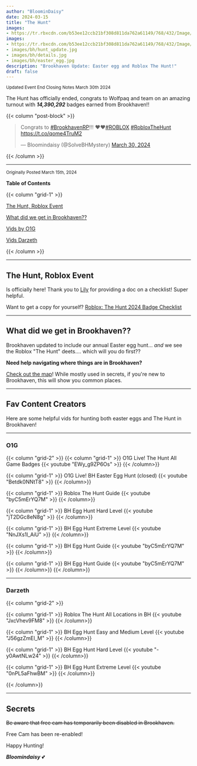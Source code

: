 ```yaml
---
author: "BloominDaisy"
date: 2024-03-15
title: "The Hunt"
images:
- https://tr.rbxcdn.com/b53ee12ccb21bf308d811da762a61149/768/432/Image/Png
images: 
- https://tr.rbxcdn.com/b53ee12ccb21bf308d811da762a61149/768/432/Image/Png
- images/bh/hunt_update.jpg
- images/bh/details.jpg
- images/bh/easter_egg.jpg
description: "Brookhaven Update: Easter egg and Roblox The Hunt!"
draft: false
---
```

<sub>Updated Event End Closing Notes March 30th 2024</sub>


The Hunt has officially ended, congrats to Wolfpaq and team on an amazing turnout with **_14,390,292_** badges earned from Brookhaven!!

{{< column "post-block" >}}
<blockquote class="twitter-tweet"><p lang="en" dir="ltr">Congrats to <a href="https://twitter.com/hashtag/BrookhavenRP?src=hash&amp;ref_src=twsrc%5Etfw">#BrookhavenRP</a>!!! ❤️❤️<a href="https://twitter.com/hashtag/ROBLOX?src=hash&amp;ref_src=twsrc%5Etfw">#ROBLOX</a> <a href="https://twitter.com/hashtag/RobloxTheHunt?src=hash&amp;ref_src=twsrc%5Etfw">#RobloxTheHunt</a> <a href="https://t.co/qome4TruM2">https://t.co/qome4TruM2</a></p>&mdash; Bloomindaisy (@SolveBHMystery) <a href="https://twitter.com/SolveBHMystery/status/1774151281587679376?ref_src=twsrc%5Etfw">March 30, 2024</a></blockquote> <script async src="https://platform.twitter.com/widgets.js" charset="utf-8"></script>
{{< /column >}}

---
<sub>Originally Posted March 15th, 2024</sub>

**Table of Contents**

{{< column "grid-1" >}}

[The Hunt, Roblox Event](/blog/03-15-24/#the-hunt-roblox-event)

[What did we get in Brookhaven??](/blog/03-15-24/#what-did-we-get-in-brookhaven)

[Vids by O1G](/blog/03-15-24/#o1g)

[Vids Darzeth](/blog/03-15-24/#darzeth)

{{< /column >}}

---

 ## The Hunt, Roblox Event

 Is officially here! Thank you to [Lily](https://twitter.com/LilyGia_) for providing a doc on a checklist! Super helpful. 

 Want to get a copy for yourself? [Roblox: The Hunt 2024 Badge Checklist](https://docs.google.com/spreadsheets/d/1R4xvrfpdI-iIQnNqRYMxlTM8BS5BeDUwnfEZ7Y8SOe4/edit?usp=sharing)

---

## What did we get in Brookhaven??

Brookhaven updated to include our annual Easter egg hunt... _and_ we see the Roblox "The Hunt" deets.... which will you do first??

**Need help navigating where things are in Brookhaven?**

 [Check out the map](map/poi/)! While mostly used in secrets, if you're new to Brookhaven, this will show you common places.


---

## Fav Content Creators

Here are some helpful vids for hunting both easter eggs and The Hunt in Brookhaven!

---

### O1G

{{< column "grid-2" >}}
{{< column "grid-1" >}}
O1G Live! The Hunt All Game Badges {{< youtube "EWy_g9ZP6Os" >}}
{{< /column>}}

{{< column "grid-1" >}}
O1G Live! BH Easter Egg Hunt (closed) {{< youtube "Betdk0NNtT8" >}}
{{< /column>}}

{{< column "grid-1" >}}
Roblox The Hunt Guide {{< youtube "byC5mErYQ7M" >}}
{{< /column>}}

{{< column "grid-1" >}}
BH Egg Hunt Hard Level {{< youtube "jT2DGc8eN8g" >}}
{{< /column>}}

{{< column "grid-1" >}}
BH Egg Hunt Extreme Level  {{< youtube "NnJXs1l_AiU" >}}
{{< /column>}}

{{< column "grid-1" >}}
BH Egg Hunt Guide {{< youtube "byC5mErYQ7M" >}}
{{< /column>}}

{{< column "grid-1" >}}
BH Egg Hunt Guide {{< youtube "byC5mErYQ7M" >}}
{{< /column>}}
{{< /column>}}

---

### Darzeth

{{< column "grid-2" >}}

{{< column "grid-1" >}}
Roblox The Hunt All Locations in BH {{< youtube "JxcVhev9FM8" >}}
{{< /column>}}


{{< column "grid-1" >}}
BH Egg Hunt Easy and Medium Level {{< youtube "J56gzZmEl_M" >}}
{{< /column>}}


{{< column "grid-1" >}}
BH Egg Hunt Hard Level {{< youtube "-y0AwtNLw24" >}}
{{< /column>}}


{{< column "grid-1" >}}
BH Egg Hunt Extreme Level {{< youtube "0nPL5aFhwBM" >}}
{{< /column>}}


{{< /column>}}

---


## Secrets

~~Be aware that free cam has temporarily been disabled in Brookhaven.~~

Free Cam has been re-enabled!

Happy Hunting!

_**Bloomindaisy**_ <span class="nowrap"><span class="emojify">💕</span>